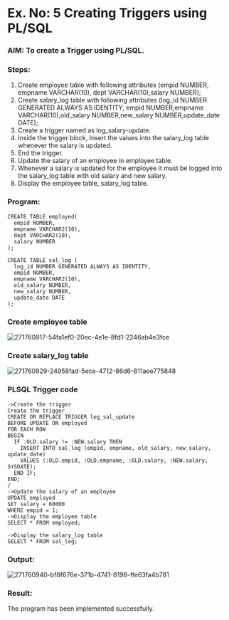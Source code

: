 # Ex. No: 5 Creating Triggers using PL/SQL

### AIM: To create a Trigger using PL/SQL.

### Steps:
1. Create employee table with following attributes (empid NUMBER, empname VARCHAR(10), dept VARCHAR(10),salary NUMBER);
2. Create salary_log table with following attributes (log_id NUMBER GENERATED ALWAYS AS IDENTITY, empid NUMBER,empname VARCHAR(10),old_salary NUMBER,new_salary NUMBER,update_date DATE);
3. Create a trigger named as log_salary-update.
4. Inside the trigger block, Insert the values into the salary_log table whenever the salary is updated.
5. End the trigger.
6. Update the salary of an employee in employee table.
7. Whenever a salary is updated for the employee it must be logged into the salary_log table with old salary and new salary.
8. Display the employee table, salary_log table.

### Program:
```
CREATE TABLE employed(
  empid NUMBER,
  empname VARCHAR2(10),
  dept VARCHAR2(10),
  salary NUMBER
);

CREATE TABLE sal_log (
  log_id NUMBER GENERATED ALWAYS AS IDENTITY,
  empid NUMBER,
  empname VARCHAR2(10),
  old_salary NUMBER,
  new_salary NUMBER,
  update_date DATE
);
```
### Create employee table
![271760917-54fa1ef0-20ec-4e1e-8fd1-2246ab4e3fce](https://github.com/Yuva2005raj/Ex-No-5-Creating-Triggers-using-PL-SQL/assets/118343998/1124dd0a-1de3-4857-9a06-ef6d707be40f)


### Create salary_log table
![271760929-24958fad-5ece-4712-86d6-811aee775848](https://github.com/Yuva2005raj/Ex-No-5-Creating-Triggers-using-PL-SQL/assets/118343998/1ead8347-785b-4ab7-bc46-f1d813fda80a)


### PLSQL Trigger code

```
->Create the trigger
Create the trigger
CREATE OR REPLACE TRIGGER log_sal_update
BEFORE UPDATE ON employed
FOR EACH ROW
BEGIN
  IF :OLD.salary != :NEW.salary THEN
    INSERT INTO sal_log (empid, empname, old_salary, new_salary, update_date)
    VALUES (:OLD.empid, :OLD.empname, :OLD.salary, :NEW.salary, SYSDATE);
  END IF;
END;
/
->Update the salary of an employee
UPDATE employed
SET salary = 60000
WHERE empid = 1;
->Display the employee table
SELECT * FROM employed;

->Display the salary_log table
SELECT * FROM sal_log;

```

### Output:
![271760940-bf8f676e-371b-4741-8198-ffe63fa4b781](https://github.com/Yuva2005raj/Ex-No-5-Creating-Triggers-using-PL-SQL/assets/118343998/405f3cd9-c8b1-4d52-91a1-89fb52311f84)


### Result:
The program has been implemented successfully.
